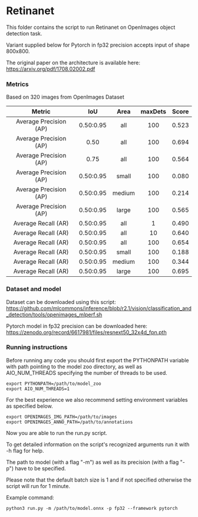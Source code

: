 # Retinanet

This folder contains the script to run Retinanet on OpenImages object detection task.

Variant supplied below for Pytorch in fp32 precision accepts input of shape 800x800.

The original paper on the architecture is available here: https://arxiv.org/pdf/1708.02002.pdf


### Metrics

Based on 320 images from OpenImages Dataset

| Metric                  | IoU       | Area   | maxDets |Score  |
|:---:                    |:---:      |:---:   |:---:    |:---:  |
| Average Precision  (AP) | 0.50:0.95 |    all | 100     | 0.523 |
| Average Precision  (AP) | 0.50      |    all | 100     | 0.694 |
| Average Precision  (AP) | 0.75      |    all | 100     | 0.564 |
| Average Precision  (AP) | 0.50:0.95 |  small | 100     | 0.080 |
| Average Precision  (AP) | 0.50:0.95 | medium | 100     | 0.214 |
| Average Precision  (AP) | 0.50:0.95 |  large | 100     | 0.565 |
| Average Recall     (AR) | 0.50:0.95 |    all |   1     | 0.490 |
| Average Recall     (AR) | 0.50:0.95 |    all |  10     | 0.640 |
| Average Recall     (AR) | 0.50:0.95 |    all | 100     | 0.654 |
| Average Recall     (AR) | 0.50:0.95 |  small | 100     | 0.188 |
| Average Recall     (AR) | 0.50:0.95 | medium | 100     | 0.344 |
| Average Recall     (AR) | 0.50:0.95 |  large | 100     | 0.695 |

### Dataset and model

Dataset can be downloaded using this script: https://github.com/mlcommons/inference/blob/r2.1/vision/classification_and_detection/tools/openimages_mlperf.sh

Pytorch model in fp32 precision can be downloaded here: https://zenodo.org/record/6617981/files/resnext50_32x4d_fpn.pth

### Running instructions

Before running any code you should first export the PYTHONPATH variable with path pointing to the model zoo directory,
as well as AIO_NUM_THREADS specifying the number of threads to be used.

```
export PYTHONPATH=/path/to/model_zoo
export AIO_NUM_THREADS=1
```

For the best experience we also recommend setting environment variables as specified below.

```
export OPENIMAGES_IMG_PATH=/path/to/images
export OPENIMAGES_ANNO_PATH=/path/to/annotations
```

Now you are able to run the run.py script. 

To get detailed information on the script's recognized arguments run it with -h flag for help.

The path to model (with a flag "-m") as well as its precision (with a flag "-p") have to be specified.

Please note that the default batch size is 1 and if not specified otherwise the script will run for 1 minute.

Example command: 

```
python3 run.py -m /path/to/model.onnx -p fp32 --framework pytorch
```